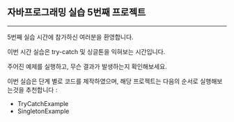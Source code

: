 ## 자바프로그래밍 실습 5번째 프로젝트
<hr>

5번째 실습 시간에 참가하신 여러분을 환영합니다.

이번 시간 실습은 try-catch 및 싱글톤을 익혀보는 시간입니다.

주어진 예제를 실행하고, 무슨 결과가 발생하는지 확인해보세요.

이번 실습은 단계 별로 코드를 제작하였으며, 해당 프로젝트는 다음의 순서로 실행해보는것을 추천합니다 :

- TryCatchExample
- SingletonExample
